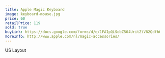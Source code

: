 ```yaml
---
title: Apple Magic Keyboard
image: keyboard-mouse.jpg
price: 60
retailPrice: 119
sold: true
buyLink: https://docs.google.com/forms/d/e/1FAIpQLScbZ504UritZtV82QdfhQuVMZgGHU2o9nqQIv8dhNlFesLBEw/viewform?entry.1902462749=Keyboard
moreInfo: http://www.apple.com/nl/magic-accessories/
---
```


US Layout